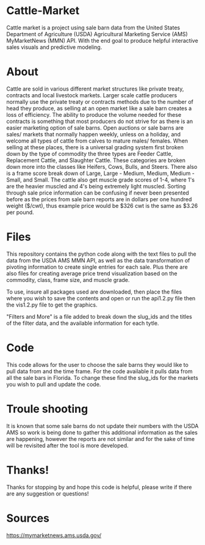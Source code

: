 # Cattle-Market
Cattle market is a project using sale barn data from the United States Department of Agriculture (USDA) Agricultural Marketing Service (AMS) MyMarketNews (MMN) API. With the end goal to produce helpful interactive sales visuals and predictive modeling.

# About
Cattle are sold in various different market structures like private treaty, contracts and local livestock markets. Larger scale cattle producers normally use the private treaty or contracts methods due to the number of head they produce, as selling at an open market like a sale barn creates a loss of efficiency. The ability to produce the volume needed for these contracts is something that most producers do not strive for as there is an easier marketing option of sale barns. Open auctions or sale barns are sales/ markets that normally happen weekly, unless on a holiday, and welcome all types of cattle from calves to mature males/ females. When selling at these places, there is a universal grading system first broken down by the type of commodity the three types are Feeder Cattle, Replacement Cattle, and Slaughter Cattle. These categories are broken down more into the classes like Heifers, Cows, Bulls, and Steers. There also is a frame score break down of Large, Large - Medium, Medium, Medium - Small, and Small. The cattle also get muscle grade scores of 1-4, where 1's are the heavier muscled and 4's being extremely light muscled. Sorting through sale price information can be confusing if never been presented before as the prices from sale barn reports are in dollars per one hundred weight ($/cwt), thus example price would be $326 cwt is the same as $3.26 per pound. 

# Files
This repository contains the python code along with the text files to pull the data from the USDA AMS MMN API, as well as the data transformation of pivoting information to create single entries for each sale. Plus there are also files for creating average price trend visualization based on the commodity, class, frame size, and muscle grade. 

To use, insure all packages used are downloaded, then place the files where you wish to save the contents and open or run the api1.2.py file then the vis1.2.py file to get the graphics.

"Filters and More" is a file added to break down the slug_ids and the titles of the filter data, and the available information for each tytle.

# Code 
This code allows for the user to choose the sale barns they would like to pull data from and the time frame. For the code available it pulls data from all the sale bars in Florida. To change these find the slug_ids for the markets you wish to pull and update the code. 

# Troule shooting
It is known that some sale barns do not update their numbers with the USDA AMS so work is being done to gather this additional information as the sales are happening, however the reports are not similar and for the sake of time will be revisited after the tool is more developed. 

# Thanks!
Thanks for stopping by and hope this code is helpful, please write if there are any suggestion or questions!

# Sources 
https://mymarketnews.ams.usda.gov/
